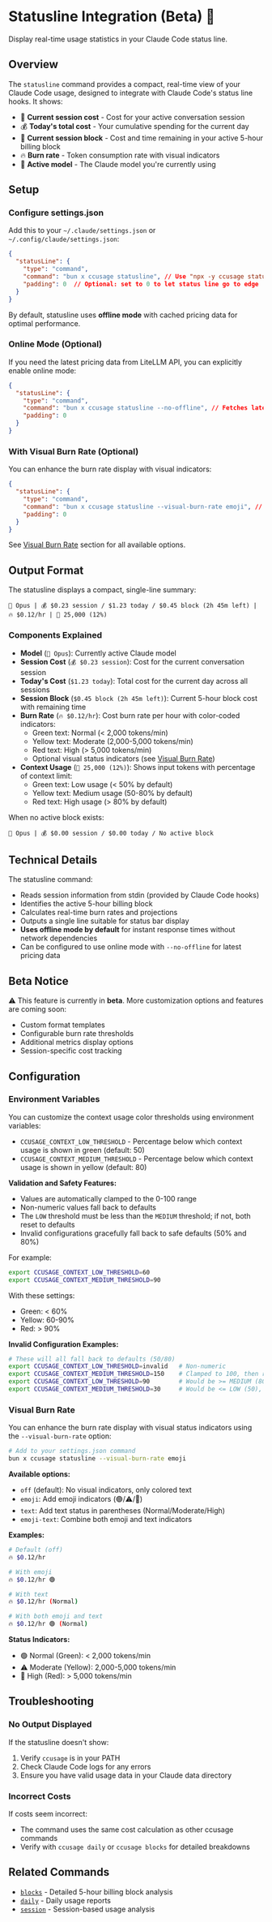 # Statusline Integration (Beta) 🚀

Display real-time usage statistics in your Claude Code status line.

## Overview

The `statusline` command provides a compact, real-time view of your Claude Code usage, designed to integrate with Claude Code's status line hooks. It shows:

- 💬 **Current session cost** - Cost for your active conversation session
- 💰 **Today's total cost** - Your cumulative spending for the current day
- 🚀 **Current session block** - Cost and time remaining in your active 5-hour billing block
- 🔥 **Burn rate** - Token consumption rate with visual indicators
- 🤖 **Active model** - The Claude model you're currently using

## Setup

### Configure settings.json

Add this to your `~/.claude/settings.json` or `~/.config/claude/settings.json`:

```json
{
  "statusLine": {
    "type": "command",
    "command": "bun x ccusage statusline", // Use "npx -y ccusage statusline" if you prefer npm
    "padding": 0  // Optional: set to 0 to let status line go to edge
  }
}
```

By default, statusline uses **offline mode** with cached pricing data for optimal performance.

### Online Mode (Optional)

If you need the latest pricing data from LiteLLM API, you can explicitly enable online mode:

```json
{
  "statusLine": {
    "type": "command",
    "command": "bun x ccusage statusline --no-offline", // Fetches latest pricing from API
    "padding": 0
  }
}
```

### With Visual Burn Rate (Optional)

You can enhance the burn rate display with visual indicators:

```json
{
  "statusLine": {
    "type": "command",
    "command": "bun x ccusage statusline --visual-burn-rate emoji", // Add emoji indicators
    "padding": 0
  }
}
```

See [Visual Burn Rate](#visual-burn-rate) section for all available options.

## Output Format

The statusline displays a compact, single-line summary:

```
🤖 Opus | 💰 $0.23 session / $1.23 today / $0.45 block (2h 45m left) | 🔥 $0.12/hr | 🧠 25,000 (12%)
```

### Components Explained

- **Model** (`🤖 Opus`): Currently active Claude model
- **Session Cost** (`💰 $0.23 session`): Cost for the current conversation session
- **Today's Cost** (`$1.23 today`): Total cost for the current day across all sessions
- **Session Block** (`$0.45 block (2h 45m left)`): Current 5-hour block cost with remaining time
- **Burn Rate** (`🔥 $0.12/hr`): Cost burn rate per hour with color-coded indicators:
  - Green text: Normal (< 2,000 tokens/min)
  - Yellow text: Moderate (2,000-5,000 tokens/min)
  - Red text: High (> 5,000 tokens/min)
  - Optional visual status indicators (see [Visual Burn Rate](#visual-burn-rate))
- **Context Usage** (`🧠 25,000 (12%)`): Shows input tokens with percentage of context limit:
  - Green text: Low usage (< 50% by default)
  - Yellow text: Medium usage (50-80% by default)
  - Red text: High usage (> 80% by default)

When no active block exists:
```
🤖 Opus | 💰 $0.00 session / $0.00 today / No active block
```

## Technical Details

The statusline command:
- Reads session information from stdin (provided by Claude Code hooks)
- Identifies the active 5-hour billing block
- Calculates real-time burn rates and projections
- Outputs a single line suitable for status bar display
- **Uses offline mode by default** for instant response times without network dependencies
- Can be configured to use online mode with `--no-offline` for latest pricing data

## Beta Notice

⚠️ This feature is currently in **beta**. More customization options and features are coming soon:

- Custom format templates
- Configurable burn rate thresholds
- Additional metrics display options
- Session-specific cost tracking

## Configuration

### Environment Variables

You can customize the context usage color thresholds using environment variables:

- `CCUSAGE_CONTEXT_LOW_THRESHOLD` - Percentage below which context usage is shown in green (default: 50)
- `CCUSAGE_CONTEXT_MEDIUM_THRESHOLD` - Percentage below which context usage is shown in yellow (default: 80)

**Validation and Safety Features:**
- Values are automatically clamped to the 0-100 range
- Non-numeric values fall back to defaults
- The `LOW` threshold must be less than the `MEDIUM` threshold; if not, both reset to defaults
- Invalid configurations gracefully fall back to safe defaults (50% and 80%)

For example:
```bash
export CCUSAGE_CONTEXT_LOW_THRESHOLD=60
export CCUSAGE_CONTEXT_MEDIUM_THRESHOLD=90
```

With these settings:
- Green: < 60%
- Yellow: 60-90%
- Red: > 90%

**Invalid Configuration Examples:**
```bash
# These will all fall back to defaults (50/80)
export CCUSAGE_CONTEXT_LOW_THRESHOLD=invalid   # Non-numeric
export CCUSAGE_CONTEXT_MEDIUM_THRESHOLD=150    # Clamped to 100, then reset due to ordering
export CCUSAGE_CONTEXT_LOW_THRESHOLD=90        # Would be >= MEDIUM (80), so both reset
export CCUSAGE_CONTEXT_MEDIUM_THRESHOLD=30     # Would be <= LOW (50), so both reset
```

### Visual Burn Rate

You can enhance the burn rate display with visual status indicators using the `--visual-burn-rate` option:

```bash
# Add to your settings.json command
bun x ccusage statusline --visual-burn-rate emoji
```

**Available options:**

- `off` (default): No visual indicators, only colored text
- `emoji`: Add emoji indicators (🟢/⚠️/🚨) 
- `text`: Add text status in parentheses (Normal/Moderate/High)
- `emoji-text`: Combine both emoji and text indicators

**Examples:**

```bash
# Default (off)
🔥 $0.12/hr

# With emoji
🔥 $0.12/hr 🟢

# With text  
🔥 $0.12/hr (Normal)

# With both emoji and text
🔥 $0.12/hr 🟢 (Normal)
```

**Status Indicators:**
- 🟢 Normal (Green): < 2,000 tokens/min
- ⚠️ Moderate (Yellow): 2,000-5,000 tokens/min  
- 🚨 High (Red): > 5,000 tokens/min

## Troubleshooting

### No Output Displayed

If the statusline doesn't show:
1. Verify `ccusage` is in your PATH
2. Check Claude Code logs for any errors
3. Ensure you have valid usage data in your Claude data directory

### Incorrect Costs

If costs seem incorrect:
- The command uses the same cost calculation as other ccusage commands
- Verify with `ccusage daily` or `ccusage blocks` for detailed breakdowns

## Related Commands

- [`blocks`](./blocks-reports.md) - Detailed 5-hour billing block analysis
- [`daily`](./daily-reports.md) - Daily usage reports
- [`session`](./session-reports.md) - Session-based usage analysis

